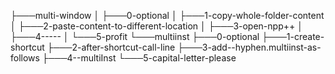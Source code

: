 ├───multi-window
│   ├───0-optional
│   ├───1-copy-whole-folder-content
│   ├───2-paste-content-to-different-location
│   ├───3-open-npp++
│   ├───4-----
│   └───5-profit
└───multiinst
    ├───0-optional
    ├───1-create-shortcut
    ├───2-after-shortcut-call-line
    ├───3-add--hyphen.multiinst-as-follows
    ├───4--multiInst
    └───5-capital-letter-please
